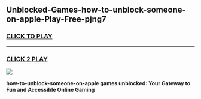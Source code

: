 
## Unblocked-Games-how-to-unblock-someone-on-apple-Play-Free-pjng7
<h3>
<a href="https://premium76.site?title=how-to-unblock-someone-on-apple&ref=21A">CLICK TO PLAY</a></h3>
<hr>

<h3>
<a href="https://premium76.site?title=how-to-unblock-someone-on-apple&ref=21A">CLICK 2 PLAY</a>
  
</h3>

<a href="https://premium76.site?title=how-to-unblock-someone-on-apple&ref=21A"><img src="https://clearcache.store/games.png"></a>


**how-to-unblock-someone-on-apple games unblocked: Your Gateway to Fun and Accessible Online Gaming**
